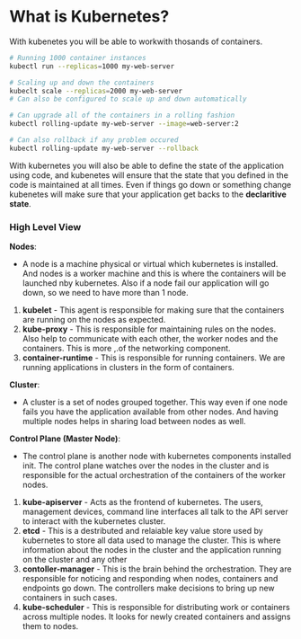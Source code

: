 # What is Kubernetes?

With kubenetes you will be able to workwith thosands of containers.

```sh
# Running 1000 container instances
kubectl run --replicas=1000 my-web-server

# Scaling up and down the containers
kubeclt scale --replicas=2000 my-web-server
# Can also be configured to scale up and down automatically

# Can upgrade all of the containers in a rolling fashion
kubectl rolling-update my-web-server --image=web-server:2

# Can also rollback if any problem occured
kubectl rolling-update my-web-server --rollback
```

With kubernetes you will also be able to define the state of the application using code, 
and kubenetes will ensure that the state that you defined in the code is maintained at all times. 
Even if things go down or something change kubenetes will make sure that your application get backs to the **declaritive state**.

### High Level View

**Nodes**: 
- A node is a machine physical or virtual which kubernetes is installed. And nodes is a worker machine and this is where the containers will be launched nby kubernetes. Also if a node fail our application will go down, so we need to have more than 1 node.
1. **kubelet** -  This agent is responsible for making sure that the containers are running on the nodes as expected.
2. **kube-proxy** -  This is responsible for maintaining rules on the nodes. Also help to communicate with each other, the worker nodes and the containers. This is more ,.of the networking component.
3. **container-runtime** - This is responsible for running containers. We are running applications in clusters in the form of containers. 

**Cluster**:
- A cluster is a set of nodes grouped together. This way even if one node fails you have the application available from other nodes. And having multiple nodes helps in sharing load between nodes as well.

**Control Plane (Master Node)**:
- The control plane is another node with kubernetes components installed init. The control plane watches over the nodes in the cluster and is responsible for the actual orchestration of the containers of the worker nodes.
1. **kube-apiserver** - Acts as the frontend of kubernetes. The users, management devices, command line interfaces all talk to the API server to interact with the kubernetes cluster.
2. **etcd** - This is a destributed and relaiable key value store used by kubernetes to store all data used to manage the cluster. This is where information about the nodes in the cluster and the application running on the cluster and any other
3. **contoller-manager** - This is the brain behind the orchestration. They are responsible for noticing and responding when nodes, containers and endpoints go down. The controllers make decisions to bring up new containers in such cases.  
4. **kube-scheduler** - This is responsible for distributing work or containers across multiple nodes. It looks for newly created containers and assigns them to nodes.